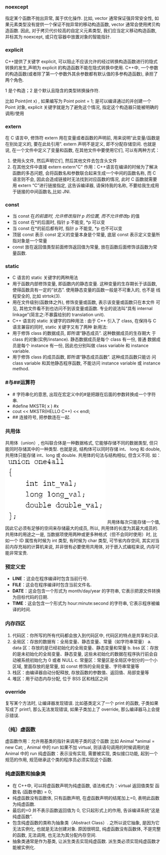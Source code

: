 ### noexcept

指定某个函数不抛出异常, 属于优化操作.
比如, vector 通常保证强异常安全性, 如果元素类型没有提供一个保证不抛异常的移动构造函数, vector 通常会使用拷贝构造函数. 因此, 对于拷贝代价较高的自定义元素类型, 我们应当定义移动构造函数, 并标其为 noexcept, 或只在容器中放置对象的智能指针.

### explicit

C++提供了关键字 explicit, 可以阻止不应该允许的经过转换构造函数进行的隐式转换的发生,声明为 explicit 的构造函数不能在隐式转换中使用.
C++中, 一个参数的构造函数(或者除了第一个参数外其余参数都有默认值的多参构造函数), 承担了两个角色.

1 是个构造；2 是个默认且隐含的类型转换操作符.

比如 Point(int x) , 如果编写为 Point point = 1; 是可以编译通过的并创建一个 Point 对象, explicit 关键字就是为了避免这个情况, 指定这个构造器只能被明确的调用/使用

### extern

在 C 语言中, 修饰符 extern 用在变量或者函数的声明前, 用来说明“此变量/函数是在别处定义的, 要在此处引用”. extern 声明不是定义, 即不分配存储空间.
也就是说, 在一个文件中定义了变量和函数, 在其他文件中要使用它们, 可以有两种方式：

1. 使用头文件, 然后声明它们, 然后其他文件去包含头文件
2. 在其他文件中直接 extern
   extern"C" 作用：C++语言在编译的时候为了解决函数的多态问题, 会将函数名和参数联合起来生成一个中间的函数名称, 而 C 语言则不会, 因此会造成链接时无法找到对应函数的情况, 此时 C 函数就需要用 extern “C”进行链接指定, 这告诉编译器, 请保持我的名称, 不要给我生成用于链接的中间函数名,比如 JNI.

### const

- 当 const 在*的前面时, 允许修改指针 p 的位置, 而不允许修改*p 的值
- 当 const 在*的后面时, 指针 p 不能变, *p 可以变
- 当 const 在*的前后都有时, 指针 p 不能变, *p 也不可以变
- 顶层 const 表示 const 定义的变量本身是个常量, 底层 const 表示定义变量所指对象是一个常量
- const 放在返回值类型前面修饰返回值为常量, 放在函数后面修饰该函数为常量函数.

### static

- C 语言的 static 关键字的两种用法
- 用于函数内部修饰变量, 即函数内的静态变量. 这种变量的生存期长于该函数, 使得函数具有一定的“状态”. 使用静态变量的函数一般是不可重入的, 也不是 线程安全的, 比如 strtok(3).
- 用在文件级别(函数体之外), 修饰变量或函数, 表示该变量或函数只在本文件 可见, 其他文件看不到也访问不到该变量或函数. 专业的说法叫“具有 internal linkage”(简言之:不暴露给别的 translation unit).
- C++ 语言的 static 关键字的四种用法 : 由于 C++ 引入了 class, 在保持与 C 语言兼容的同时, static 关键字又有了两种 新用法:
- 用于修饰 class 的数据成员, 即所谓“静态成员”. 这种数据成员的生存期大 于 class 的对象(实例/instance). 静态数据成员是每个 class 有一份, 普通 数据成员是每个 instance 有一份, 因此也分别叫做 class variable 和 instance variable.
- 用于修饰 class 的成员函数, 即所谓“静态成员函数”. 这种成员函数只能访 问 class variable 和其他静态程序函数, 不能访问 instance variable 或 instance method.

### #与##运算符

- \# 字符串化的意思, 出现在宏定义中的#是把跟在后面的参数转换成一个字符串.
- \#define MKSTR( x ) \#x
- cout << MKSTR(HELLO C++) << endl;
- \#\# 连接符号, 把参数连在一起.

### 共用体

共用体（union）, 也叫联合体是一种数据格式, 它能够存储不同的数据类型, 但只能同时存储其中的一种类型. 也就是说, 结构体可以同时存储 int、 long 和 double, 共用体只能存储 int、long 或 double. 共用体的句法与结构相似, 但含义不同. 如：
![](https://raw.githubusercontent.com/mikaelzero/ImageSource/main/uPic/6TQDGx.jpg)
共用体每次只能存储一个值, 因此它必须有足够的空间来存储最大的成员, 所以, 共用体的长度为其最大成员的. 共用体的用途之一是, 当数据项使用两种或更多种格式（但不会同时使用）时, 比如一个 ID 属性有时候为 int 类型, 有时候为 char 类型, 可节省内存空间, 其实对当前内存充裕的计算机来说, 并非很有必要使用共用体, 对于嵌入式编程来说, 内存可能非常宝贵.

### 预定义宏

- **LINE**：这会在程序编译时包含当前行号.
- **FILE**：这会在程序编译时包含当前文件名.
- **DATE**：这会包含一个形式为 month/day/year 的字符串, 它表示把源文件转换为目标代码的日期.
- **TIME**：这会包含一个形式为 hour:minute:second 的字符串, 它表示程序被编译的时间.

### 内存四区

1. 代码区：你所写的所有代码都会放入到代码区中, 代码区的特点是共享和只读.
2. 全局区：存放的数据有：全局变量、静态变量、常量（如字符串常量）
   a. data 区：存放的是已经初始化的全局变量、静态变量和常量
   b. bss 区：存放的是未初始化的全局变量、静态变量, 这些未初始化的数据在程序执行前会自动被系统初始化为 0 或者 NULL
   c. 常量区：常量区是全局区中划分的一个小区域, 里面存放的是常量, 如 const 修饰的全局变量、字符串常量等
3. 栈区：由编译器自动分配释放, 存放函数的参数值、返回值、局部变量等
4. 堆区：用于动态内存分配, 位于 BSS 区和栈区之间

### override

复写某个方法时, 让编译器发现错误.
比如基类定义了一个 print 的函数, 子类如果写成了 print1, 那么无法发现错误, 如果子类加上了 override, 那么编译器马上会提示错误.

### （纯）虚函数

虚函数作用：允许用基类的指针来调用子类的这个函数
比如 Animal \*animal = new Cat; , Animal 中的 run 如果不加 virtual, 则该语句调用的时候调用的是 Animal 中的 run
纯虚函数：表示没有实现, 需要被实现, 类似接口功能, 起到一个规范的作用, 规范继承这个类的程序员必须实现这个函数.

### 纯虚函数和抽象类

- 在 C++中, 可以将虚函数声明为纯虚函数, 语法格式为：virtual 返回值类型 函数名 (函数参数) = 0;
- 纯虚函数没有函数体, 只有函数声明, 在虚函数声明的结尾加上=0, 表明此函数为纯虚函数.
- 最后的=0 并不表示函数返回值为 0, 它只起形式上的作用, 告诉编译系统“这是纯虚函数”.
- 包含纯虚函数的类称为抽象类（Abstract Class）. 之所以说它抽象, 是因为它无法实例化, 也就是无法创建对象. 原因很明显, 纯虚函数没有函数体, 不是完整的函数, 无法调用, 也无法为其分配内存空间.
- 抽象类通常是作为基类, 让派生类去实现纯虚函数. 派生类必须实现纯虚函数才能被实例化.
